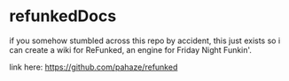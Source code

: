 # refunkedDocs

if you somehow stumbled across this repo by accident, this just exists so i can create a wiki for ReFunked, an engine for Friday Night Funkin'.

link here: https://github.com/pahaze/refunked
